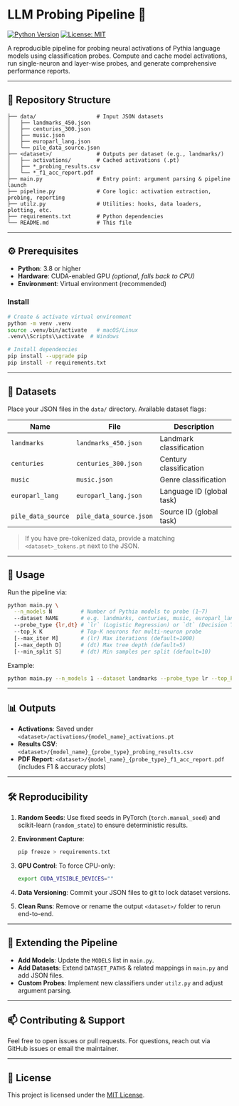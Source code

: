 # LLM Probing Pipeline 🚀

[![Python Version](https://img.shields.io/badge/python-3.8%2B-blue)](https://www.python.org/) [![License: MIT](https://img.shields.io/badge/license-MIT-green)](LICENSE)

A reproducible pipeline for probing neural activations of Pythia language models using classification probes. Compute and cache model activations, run single-neuron and layer-wise probes, and generate comprehensive performance reports.

---

## 📁 Repository Structure

```
├── data/                   # Input JSON datasets
│   ├── landmarks_450.json
│   ├── centuries_300.json
│   ├── music.json
│   ├── europarl_lang.json
│   └── pile_data_source.json
├── <dataset>/              # Outputs per dataset (e.g., landmarks/)
│   ├── activations/        # Cached activations (.pt)
│   ├── *_probing_results.csv
│   └── *_f1_acc_report.pdf
├── main.py                 # Entry point: argument parsing & pipeline launch
├── pipeline.py             # Core logic: activation extraction, probing, reporting
├── utilz.py                # Utilities: hooks, data loaders, plotting, etc.
├── requirements.txt        # Python dependencies
└── README.md               # This file
```

---

## ⚙️ Prerequisites

* **Python**: 3.8 or higher
* **Hardware**: CUDA-enabled GPU *(optional, falls back to CPU)*
* **Environment**: Virtual environment (recommended)

### Install

```bash
# Create & activate virtual environment
python -m venv .venv
source .venv/bin/activate   # macOS/Linux
.venv\\Scripts\\activate  # Windows

# Install dependencies
pip install --upgrade pip
pip install -r requirements.txt
```

---

## 📂 Datasets

Place your JSON files in the `data/` directory. Available dataset flags:

| Name               | File                    | Description               |
| ------------------ | ----------------------- | ------------------------- |
| `landmarks`        | `landmarks_450.json`    | Landmark classification   |
| `centuries`        | `centuries_300.json`    | Century classification    |
| `music`            | `music.json`            | Genre classification      |
| `europarl_lang`    | `europarl_lang.json`    | Language ID (global task) |
| `pile_data_source` | `pile_data_source.json` | Source ID (global task)   |

> If you have pre-tokenized data, provide a matching `<dataset>_tokens.pt` next to the JSON.

---

## 🚀 Usage

Run the pipeline via:

```bash
python main.py \
  --n_models N         # Number of Pythia models to probe (1–7)
  --dataset NAME       # e.g. landmarks, centuries, music, europarl_lang, pile_data_source
  --probe_type {lr,dt} # `lr` (Logistic Regression) or `dt` (Decision Tree)
  --top_k K            # Top-K neurons for multi-neuron probe
  [--max_iter M]       # (lr) Max iterations (default=1000)
  [--max_depth D]      # (dt) Max tree depth (default=5)
  [--min_split S]      # (dt) Min samples per split (default=10)
```

Example:

```bash
python main.py --n_models 1 --dataset landmarks --probe_type lr --top_k 10
```

---

## 📊 Outputs

* **Activations**: Saved under `<dataset>/activations/{model_name}_activations.pt`
* **Results CSV**: `<dataset>/{model_name}_{probe_type}_probing_results.csv`
* **PDF Report**: `<dataset>/{model_name}_{probe_type}_f1_acc_report.pdf` (includes F1 & accuracy plots)

---

## 🛠️ Reproducibility

1. **Random Seeds**: Use fixed seeds in PyTorch (`torch.manual_seed`) and scikit-learn (`random_state`) to ensure deterministic results.
2. **Environment Capture**:

   ```bash
   pip freeze > requirements.txt
   ```
3. **GPU Control**: To force CPU-only:

   ```bash
   export CUDA_VISIBLE_DEVICES=""
   ```
4. **Data Versioning**: Commit your JSON files to git to lock dataset versions.
5. **Clean Runs**: Remove or rename the output `<dataset>/` folder to rerun end-to-end.

---

## 🔧 Extending the Pipeline

* **Add Models**: Update the `MODELS` list in `main.py`.
* **Add Datasets**: Extend `DATASET_PATHS` & related mappings in `main.py` and add JSON files.
* **Custom Probes**: Implement new classifiers under `utilz.py` and adjust argument parsing.

---

## 📫 Contributing & Support

Feel free to open issues or pull requests. For questions, reach out via GitHub issues or email the maintainer.

---

## 📄 License

This project is licensed under the [MIT License](LICENSE).

